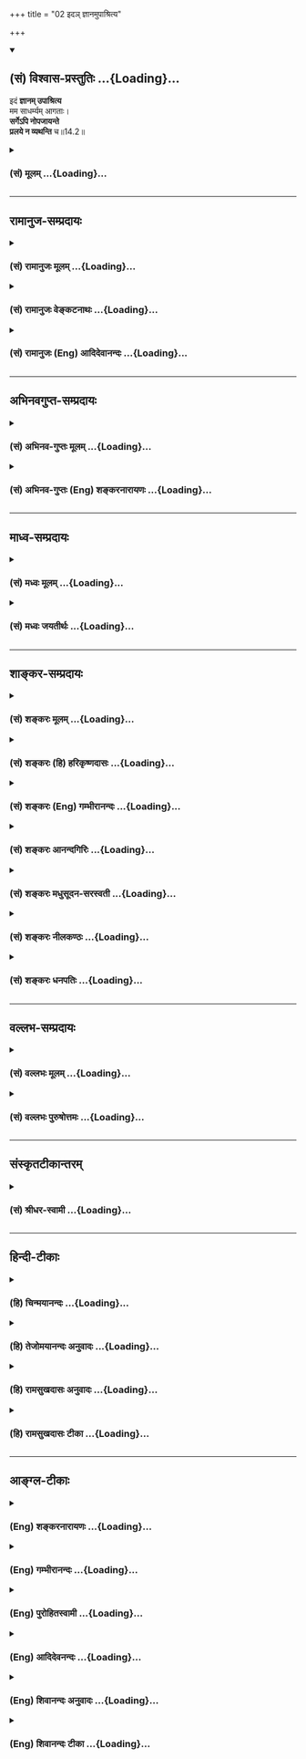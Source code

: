 +++
title = "02 इदञ् ज्ञानमुपाश्रित्य"

+++
<div class="js_include" newlevelforh1="2" title="(सं) विश्वास-प्रस्तुतिः" unfilled url="/purANam_vaiShNavam/mahAbhAratam/06-bhIShma-parva/03-bhagavad-gItA-parva/saMskRtam/vishvAsa-prastutiH/14_guNa-traya-vibhAga-y/02_ida~n_jnAnamupAsh.md">
<details open><summary><h2>(सं) विश्वास-प्रस्तुतिः ...{Loading}...</h2></summary>

इदं **ज्ञानम् उपाश्रित्य**  
मम साधर्म्यम् आगताः।  
**सर्गेऽपि नोपजायन्ते**  
**प्रलये न व्यथन्ति** च॥14.2॥
</details>
</div>
<div class="js_include collapsed" newlevelforh1="3" title="(सं) मूलम्" unfilled url="/purANam_vaiShNavam/mahAbhAratam/06-bhIShma-parva/03-bhagavad-gItA-parva/saMskRtam/mUlam/14_guNa-traya-vibhAga-y/02_ida~n_jnAnamupAsh.md">
<details><summary><h3>(सं) मूलम् ...{Loading}...</h3></summary>

इदं ज्ञानमुपाश्रित्य मम साधर्म्यमागताः।  
सर्गेऽपि नोपजायन्ते प्रलये न व्यथन्ति च।।14.2।।
</details>
</div>


_________________
## रामानुज-सम्प्रदायः
<div class="js_include collapsed" newlevelforh1="3" title="(सं) रामानुजः मूलम्" unfilled url="/purANam_vaiShNavam/mahAbhAratam/06-bhIShma-parva/03-bhagavad-gItA-parva/saMskRtam/rAmAnujaH/mUlam/14_guNa-traya-vibhAga-y/02_ida~n_jnAnamupAsh.md">
<details><summary><h3>(सं) रामानुजः मूलम् ...{Loading}...</h3></summary>

।।14.2।।**इदं** वक्ष्यमाणं **ज्ञानम् उपाश्रित्य मम साधर्म्यम् आगताः**
मत्साम्यं प्राप्ताः; **सर्गे अपि न उपजायन्ते न** सृजिकर्मतां भजन्ते;
**प्रलये न व्यथन्ति च;** न च संहृतिकर्मतां भजन्ते।  
  
अथ प्राकृतानां गुणानां बन्धहेतुताप्रकारं वक्तुं सर्वस्य भूतजातस्य
प्रकृतिपुरुषसंसर्गजत्वम्यावत्सञ्जायते किञ्चित् (गीता 13।26) इत्यनेन
उक्तं भगवता स्वेन एव कृतम् इत्याह --

</details>
</div>
<div class="js_include collapsed" newlevelforh1="3" title="(सं) रामानुजः वेङ्कटनाथः" unfilled url="/purANam_vaiShNavam/mahAbhAratam/06-bhIShma-parva/03-bhagavad-gItA-parva/saMskRtam/rAmAnujaH/venkaTanAthaH/14_guNa-traya-vibhAga-y/02_ida~n_jnAnamupAsh.md">
<details><summary><h3>(सं) रामानुजः वेङ्कटनाथः ...{Loading}...</h3></summary>

  
  
।।14.2।। अपौनरुक्त्यं सूचयन् उत्तरश्लोकमवतारयति -- पुनरपि तज्ज्ञानमिति।
इष्टप्राप्तिः पूर्वत्रोक्ता; अनिष्टनिवृत्तिरत्रोच्यत इति न
पौनरुक्त्यमिति भावः। इदंशब्दस्योक्तपरत्वे प्रकृतासङ्गत्या अन्यथा
व्याचष्टेवक्ष्यमाणमिति। आगताः इत्यस्यागमनकर्तृपरत्वे प्रकृतानन्वयात्
प्राप्त्यर्थत्वमाहप्राप्ता इति। व्यथन्ति इत्यस्य दुःखार्थकत्वेऽपि
जनिसमभिव्याहारात् संहारलक्षकत्वमुचितमित्यभिप्रायेणाह -- न च
संहृतिकर्मतां भजन्त इति।  
  

</details>
</div>
<div class="js_include collapsed" newlevelforh1="3" title="(सं) रामानुजः (Eng) आदिदेवानन्दः" unfilled url="/purANam_vaiShNavam/mahAbhAratam/06-bhIShma-parva/03-bhagavad-gItA-parva/saMskRtam/rAmAnujaH/english/AdidevAnandaH/14_guNa-traya-vibhAga-y/02_ida~n_jnAnamupAsh.md">
<details><summary><h3>(सं) रामानुजः (Eng) आदिदेवानन्दः ...{Loading}...</h3></summary>

14.2 They, 'resorting to this knowledge' which will be expounded later,
come to partake of My nature, and they attain My status. 'They are not
born at the time of creation,' they are not subjected to the process of
creation, and they 'suffer not at the time of dissolution,' i.e. they
are not subjected to the distress involved in dissolution of the
universe. In order to show how the Gunas of Prakrti constitute the cause
of bondage, Sri Krsna now declares that, the aggregation of beings, born
from the conjunction of Purusa and Prakrti as stated already in the
passages, 'Whatever being is born' (13.26), is brought about by the Lord
Himself:

</details>
</div>


_________________
## अभिनवगुप्त-सम्प्रदायः
<div class="js_include collapsed" newlevelforh1="3" title="(सं) अभिनव-गुप्तः मूलम्" unfilled url="/purANam_vaiShNavam/mahAbhAratam/06-bhIShma-parva/03-bhagavad-gItA-parva/saMskRtam/abhinava-guptaH/mUlam/14_guNa-traya-vibhAga-y/02_ida~n_jnAnamupAsh.md">
<details><summary><h3>(सं) अभिनव-गुप्तः मूलम् ...{Loading}...</h3></summary>

।।14.2।। इदमिति। व्ययन्ति इति छान्दसत्वात् तिङ्प्रत्ययः। एवमन्यत्रापि
सुप्तिङ्प्रत्यये वाच्यम्।

</details>
</div>
<div class="js_include collapsed" newlevelforh1="3" title="(सं) अभिनव-गुप्तः (Eng) शङ्करनारायणः" unfilled url="/purANam_vaiShNavam/mahAbhAratam/06-bhIShma-parva/03-bhagavad-gItA-parva/saMskRtam/abhinava-guptaH/english/shankaranArAyaNaH/14_guNa-traya-vibhAga-y/02_ida~n_jnAnamupAsh.md">
<details><summary><h3>(सं) अभिनव-गुप्तः (Eng) शङ्करनारायणः ...{Loading}...</h3></summary>

14.2 Idam etc. Vyathanti : The suffix tip (Personal Termination, Third
person, Singular) is due to Vedism. The same may be stated in other
\[similar\] instances of the suffixes of Case Terminations and Personal
Terminations. Now to begin with, \[the Bhagavat\] speaks of the seence
in the cycle of birth and death. For, if what is to be abandoned is
understood along with its cause then it is easy to abandon that -

</details>
</div>


_________________
## माध्व-सम्प्रदायः
<div class="js_include collapsed" newlevelforh1="3" title="(सं) मध्वः मूलम्" unfilled url="/purANam_vaiShNavam/mahAbhAratam/06-bhIShma-parva/03-bhagavad-gItA-parva/saMskRtam/madhvaH/mUlam/14_guNa-traya-vibhAga-y/02_ida~n_jnAnamupAsh.md">
<details><summary><h3>(सं) मध्वः मूलम् ...{Loading}...</h3></summary>

।।14.2।। Sri Madhvacharya did not comment on this sloka.

</details>
</div>
<div class="js_include collapsed" newlevelforh1="3" title="(सं) मध्वः जयतीर्थः" unfilled url="/purANam_vaiShNavam/mahAbhAratam/06-bhIShma-parva/03-bhagavad-gItA-parva/saMskRtam/madhvaH/jayatIrthaH/14_guNa-traya-vibhAga-y/02_ida~n_jnAnamupAsh.md">
<details><summary><h3>(सं) मध्वः जयतीर्थः ...{Loading}...</h3></summary>

।।14.2।। Sri Jayatirtha did not comment on this sloka.

</details>
</div>


_________________
## शाङ्कर-सम्प्रदायः
<div class="js_include collapsed" newlevelforh1="3" title="(सं) शङ्करः मूलम्" unfilled url="/purANam_vaiShNavam/mahAbhAratam/06-bhIShma-parva/03-bhagavad-gItA-parva/saMskRtam/shankaraH/mUlam/14_guNa-traya-vibhAga-y/02_ida~n_jnAnamupAsh.md">
<details><summary><h3>(सं) शङ्करः मूलम् ...{Loading}...</h3></summary>

।।14.2।। --,**इदं ज्ञानं** यथोक्तमु**पाश्रित्य;** ज्ञानसाधनम् अनुष्ठाय
इत्येतत्; **मम** परमेश्वरस्य **साधर्म्यं** मत्स्वरूपताम् **आगताः**
प्राप्ताः इत्यर्थः। न तु समानधर्मता साधर्म्यम्; क्षेत्रज्ञेश्वरयोः
भेदानभ्युपगमात् गीताशास्त्रे। फलवादश्च अयं स्तुत्यर्थम् उच्यते।
**सर्गेऽपि** सृष्टिकालेऽपि न **उपजायन्ते।** न उत्पद्यन्ते। **प्रलये**
ब्रह्मणोऽपि विनाशकाले न **व्यथन्ति च** व्यथां न आपद्यन्ते; न च्यवन्ति
इत्यर्थः।। क्षेत्रक्षेत्रज्ञसंयोगः ईदृशः भूतकारणम् इत्याह --,

</details>
</div>
<div class="js_include collapsed" newlevelforh1="3" title="(सं) शङ्करः (हि) हरिकृष्णदासः" unfilled url="/purANam_vaiShNavam/mahAbhAratam/06-bhIShma-parva/03-bhagavad-gItA-parva/saMskRtam/shankaraH/hindI/harikRShNadAsaH/14_guNa-traya-vibhAga-y/02_ida~n_jnAnamupAsh.md">
<details><summary><h3>(सं) शङ्करः (हि) हरिकृष्णदासः ...{Loading}...</h3></summary>

।।14.2।। इस ( ज्ञानद्वारा प्राप्त हुई ) सिद्धिकी अव्यभिचारिता -- नित्यता
दिखलाते हैं --, इस उपर्युक्त ज्ञानका भलीभाँति आश्रय लेकर; अर्थात्
ज्ञानके साधनोंका अनुष्ठान करके; मुझ परमेश्वरकी समानताको -- मेरे साथ
एकरूपताको प्राप्त हुए पुरुष सृष्टिके उत्पत्तिकालमें भी; फिर उत्पन्न नहीं
होते और प्रलयकालमें -- ब्रह्माके विनाशकालमें भी व्यथाको प्राप्त नहीं
होते; अर्थात् गिरते नहीं। यह फलका वर्णन ज्ञानकी स्तुतिके लिये किया गया
है। यहाँ साधर्म्य का अर्थ समानधर्मता नहीं है क्योंकि गीताशास्त्रमें
क्षेत्रज्ञ और ईश्वरका भेद स्वीकार नहीं किया गया।

</details>
</div>
<div class="js_include collapsed" newlevelforh1="3" title="(सं) शङ्करः (Eng) गम्भीरानन्दः" unfilled url="/purANam_vaiShNavam/mahAbhAratam/06-bhIShma-parva/03-bhagavad-gItA-parva/saMskRtam/shankaraH/english/gambhIrAnandaH/14_guNa-traya-vibhAga-y/02_ida~n_jnAnamupAsh.md">
<details><summary><h3>(सं) शङ्करः (Eng) गम्भीरानन्दः ...{Loading}...</h3></summary>

14.2 Agatah, those who attain; mama sadharmyam, identity with Me the
supreme God, unity with My real nature-sadharmyam, however, does not
mean similarity of attributes, for, in the scripture Gita, distinction
between the Knower of the field and God is not admitted; and this
statement of the result is by way of eulogy-; upasritya, by resorting to
i.e. by following; idam, this; jnanam, Knowledge as described, i.e., by
following the means to Knowledge; na, are not; upajayante, born,
produced; api, even; sarge, during creation; nor do they vyathanti,
suffer pain, i.e. they do not perish; pralaye, during dissolution, when
even Brahma perishes. The Lord says that association of this kind
between the field and the Knower of the field is the origin of all
beings:

</details>
</div>
<div class="js_include collapsed" newlevelforh1="3" title="(सं) शङ्करः आनन्दगिरिः" unfilled url="/purANam_vaiShNavam/mahAbhAratam/06-bhIShma-parva/03-bhagavad-gItA-parva/saMskRtam/shankaraH/AnandagiriH/14_guNa-traya-vibhAga-y/02_ida~n_jnAnamupAsh.md">
<details><summary><h3>(सं) शङ्करः आनन्दगिरिः ...{Loading}...</h3></summary>

।।14.2।। ज्ञानफलस्य कर्मफलवैलक्षण्यमाह -- **अस्याश्चेति।** कथं
ज्ञानाश्रयणं तद्धेतुश्रवणादिसामग्रीसंपत्तिद्वारेत्याह -- **ज्ञानेति।**
साधर्म्ये गोगवययोरिव विद्वदीश्वरयोरपि भेदः स्यादित्याशङ्क्याह --
**मत्स्वरूपतामिति।** साधर्म्यस्य मुख्यत्वे
भेदध्रौव्याद्गीताशास्त्रविरोधः स्यादित्याह -- **नत्विति।** ज्ञानस्तुतये
तत्फलस्य विवक्षितत्वाच्च नात्र सारूप्यमिष्टमित्याह -- **फलेति।**
सारूप्ये धीफलं हित्वा ध्यानफलमप्रस्तुतं प्रसज्येतेत्यर्थः। ईश्वरात्मतां
गतानामेवावान्तरसर्गादौ जन्माद्यभावेऽपि महासर्गादौ
तद्भविष्यतीत्याशङ्क्याह -- **सर्गेऽपीति।**

</details>
</div>
<div class="js_include collapsed" newlevelforh1="3" title="(सं) शङ्करः मधुसूदन-सरस्वती" unfilled url="/purANam_vaiShNavam/mahAbhAratam/06-bhIShma-parva/03-bhagavad-gItA-parva/saMskRtam/shankaraH/madhusUdana-sarasvatI/14_guNa-traya-vibhAga-y/02_ida~n_jnAnamupAsh.md">
<details><summary><h3>(सं) शङ्करः मधुसूदन-सरस्वती ...{Loading}...</h3></summary>

।।14.2।। तस्याः सिद्धेरैकान्तिकत्वं दर्शयति -- इदं यथोक्तं ज्ञानं
ज्ञानसाधनमुपाश्रित्यानुष्ठाय मम परमेश्वरस्य साधर्म्यं
मद्रूपतामत्यन्ताभेदेनागताः प्राप्ताः सन्तः सर्गेऽपि
हिरण्यगर्भादिषूत्पद्यमानेष्वपि नोपजायन्ते। प्रलये ब्रह्मणोऽपि विनाशकाले
न व्यथन्ति च न व्यथन्ते। नच लीयन्त इत्यर्थः।

</details>
</div>
<div class="js_include collapsed" newlevelforh1="3" title="(सं) शङ्करः नीलकण्ठः" unfilled url="/purANam_vaiShNavam/mahAbhAratam/06-bhIShma-parva/03-bhagavad-gItA-parva/saMskRtam/shankaraH/nIlakaNThaH/14_guNa-traya-vibhAga-y/02_ida~n_jnAnamupAsh.md">
<details><summary><h3>(सं) शङ्करः नीलकण्ठः ...{Loading}...</h3></summary>

।।14.2।। इदं ज्ञानं विषयविषयिरूपविकल्पविनिर्मुक्तं उपाश्रित्य मम ईश्वरस्य
साधर्म्यं सर्वात्मत्वं सर्वनियन्तृत्वं
सर्वभावाधिष्ठातृत्वमित्यादिधर्मसाम्यं साधर्म्यमागताः। तथा च श्रुतयःय एवं
वेदाहं ब्रह्मास्मीति स इदं सर्वं भवति। सर्वस्य वशी सर्वस्येशानः
सर्वस्याधिपतिःस न साधुना कर्मणा भूयान्नो एवासाधुना कनीयान् इति ज्ञानफलं
ईश्वरसाधर्म्यप्राप्तिमाहुः। किंच भुशुण्डीप्रभृतयो ज्ञानबलादेव सर्गेऽपि न
जायन्ते; प्रलयकाले च तत्तद्भूतभावं गच्छन्तो न प्रलयाग्न्यादिभिर्व्यथन्ते
व्यथां प्राप्नुवन्ति। इदं श्लोकद्वयं भाष्ये
वक्ष्यमाणज्ञानस्तुत्यर्थत्वेनैव व्याख्यातम्। तज्ज्ञानमुपाश्रित्य
ज्ञानसाधनमनुष्ठायेति पदार्थः। शेषं स्पष्टम्।

</details>
</div>
<div class="js_include collapsed" newlevelforh1="3" title="(सं) शङ्करः धनपतिः" unfilled url="/purANam_vaiShNavam/mahAbhAratam/06-bhIShma-parva/03-bhagavad-gItA-parva/saMskRtam/shankaraH/dhanapatiH/14_guNa-traya-vibhAga-y/02_ida~n_jnAnamupAsh.md">
<details><summary><h3>(सं) शङ्करः धनपतिः ...{Loading}...</h3></summary>

।।14.2।। मोक्षाख्यसिद्धेः कर्मफलापेक्षया परमत्वे तत्साधनस्य ज्ञानस्य
चोत्तमत्वे हेत्वाकाङ्क्षायां सिद्धेरैकान्तिकत्वं दर्शयति -- इदमिति। इदं
यथोक्तं वक्ष्यमाणं च ज्ञानामुपाश्रित्य श्रवणादिज्ञानसाधनमुष्ठाय मम
परमात्मनः साधर्म्यं स्वरुपतामागताः प्राप्ता इत्यर्थः। ब्रह्म वेद
ब्रह्मैव भवति इति श्रुतेः नतु समानधर्मता साधर्म्यमिति भ्रमितव्यम्।
गीताशास्त्रे क्षेत्रक्ज्ञेश्वरयोर्भेदानभ्युपगमात्; प्रस्तुतं ज्ञानफलं
विहाय अप्रस्ततध्यानफलस्वीकारप्रसङ्गाच्च। सर्गेऽपि
ब्रह्माद्युत्पत्तिकालेऽपि नोपजायन्ते; प्रलये ब्रह्मणोऽपि विनाशकाले न
व्यथन्ति व्यथां नापद्यन्ते न चलन्तीत्यर्थः। अवान्तरसर्गादौ जन्मादिकं न
प्राप्तनुवन्तीति किमु वक्तव्यमित्यपिशब्दार्थः। परं सर्वोत्कृष्टं ब्रह्म
तत्स्वरुपमाह। ज्ञानानाममानित्वादीनां यज्ञादीनां ज्ञानसाधनानां मध्ये
यदुत्तमं ज्ञानं मोक्षफलत्वादन्तरङ्गम्। अहं घटं जानामीत्यत्राहमर्थस्य
घटाकारवृत्तेर्घटस्य च ज्ञानमस्तीति विषयभेदाज्ज्ञाननत्रयमस्ति
तत्राद्यद्वयं नान्तरीयकम्। यच्चोत्तमं चरमं घटप्रकाशकफलरुपं ज्ञानं तदेव
परं ब्रह्मेत्यर्थः। यथोक्तं वार्तिककारैःपरागर्थप्रमेयेषु या फलत्वेन
संगता। संविभेत्सैवेह ज्ञेयोऽर्थो वेदान्तोक्तिप्रमाणतः इति। यज्ज्ञानं
ज्ञात्वा वेदान्तवाक्यजन्यया धीवृत्त्या अपरोक्षीकृत्य इदं ज्ञानं
विषयविषयीरुपविकल्पविनिर्मुक्तमुपाश्रित्येत्यन्ये। अस्मिन्व्याख्याने
ज्ञानानामिति निर्धारणष्ष्ठ्याः सामञ्जस्यं चिनत्यम्। साधनापेक्षया
साधनोत्तमतायाः प्रतिपादनस्यैव सम्यक्त्वात्। किंच तत्स्वरुपमाह। ज्ञानं
मोक्षफलत्वादन्तरङ्गं अहं घटं जानामीत्यादिपरस्परमसंगतमिति दिक्।

</details>
</div>


_________________
## वल्लभ-सम्प्रदायः
<div class="js_include collapsed" newlevelforh1="3" title="(सं) वल्लभः मूलम्" unfilled url="/purANam_vaiShNavam/mahAbhAratam/06-bhIShma-parva/03-bhagavad-gItA-parva/saMskRtam/vallabhaH/mUlam/14_guNa-traya-vibhAga-y/02_ida~n_jnAnamupAsh.md">
<details><summary><h3>(सं) वल्लभः मूलम् ...{Loading}...</h3></summary>

।।14.2।। इदं वक्ष्यमाणं मम साधर्म्यं षड्गुणवत्तया साम्यं प्राप्ता एके ते
सर्गेऽपि नोपजायन्ते; प्रलये च न व्यथन्ति किन्तु नित्यं समीपे
तिष्ठन्तीत्यर्थः। अनेन मुक्तानां तत्र बाहुल्यं सूचितंअनुव्रता यत्र हरेः
इत्यादिवाक्यात्।

</details>
</div>
<div class="js_include collapsed" newlevelforh1="3" title="(सं) वल्लभः पुरुषोत्तमः" unfilled url="/purANam_vaiShNavam/mahAbhAratam/06-bhIShma-parva/03-bhagavad-gItA-parva/saMskRtam/vallabhaH/puruShottamaH/14_guNa-traya-vibhAga-y/02_ida~n_jnAnamupAsh.md">
<details><summary><h3>(सं) वल्लभः पुरुषोत्तमः ...{Loading}...</h3></summary>

  
  
।।14.2।। ज्ञानेन कथं सिद्धिं प्राप्ताः इत्यत आह -- इदमिति। इदं वक्ष्यमाणं
ज्ञानमुपाश्रित्य साधनानुष्ठानं कृत्वा मम साधर्म्यं समानधर्मत्वं
लीलायोग्यत्वमागताः सन्तः सर्गेऽपि आदिसर्गे ब्रह्मादिसृष्टावपि
नोपजायन्ते। च पुनः प्रलये सृष्टिसंहारे न व्यथन्ति; न पुनरावर्तन्त
इत्यर्थः।  
  

</details>
</div>


_________________
## संस्कृतटीकान्तरम्
<div class="js_include collapsed" newlevelforh1="3" title="(सं) श्रीधर-स्वामी" unfilled url="/purANam_vaiShNavam/mahAbhAratam/06-bhIShma-parva/03-bhagavad-gItA-parva/saMskRtam/shrIdhara-svAmI/14_guNa-traya-vibhAga-y/02_ida~n_jnAnamupAsh.md">
<details><summary><h3>(सं) श्रीधर-स्वामी ...{Loading}...</h3></summary>

।।14.2।। किंच **-- इदमिति**। इदं वक्ष्यमाणं ज्ञानमुपाश्रित्य इदं
ज्ञानसाधनमनुष्ठाय मम साधर्म्यं मद्रूपत्वं प्राप्ताः सन्तः सर्गेऽपि
ब्रह्मादिषूत्पद्यमानेष्वपि नोत्पद्यन्ते तथा प्रलयेऽपि न व्यथन्ति प्रलये
दुःखानि नानुभवन्ति। पुनर्नावर्तन्त इत्यर्थः।

</details>
</div>


_________________
## हिन्दी-टीकाः
<div class="js_include collapsed" newlevelforh1="3" title="(हि) चिन्मयानन्दः" unfilled url="/purANam_vaiShNavam/mahAbhAratam/06-bhIShma-parva/03-bhagavad-gItA-parva/hindI/chinmayAnandaH/14_guNa-traya-vibhAga-y/02_ida~n_jnAnamupAsh.md">
<details><summary><h3>(हि) चिन्मयानन्दः ...{Loading}...</h3></summary>

।।14.2।। इस अध्याय में उपदिष्ट ज्ञान की महत्ता सैद्धान्तिक दृष्टि से
उतनी अधिक नहीं है; जितनी कि साधना में उसके द्वारा होने वाले लाभ से है।
इस अध्याय के गम्भीर अभिप्रायों को सम्यक् रूप से जानने वाला साधक पूर्णत्व
की स्थिति को प्राप्त होता है। भगवान् कहते हैं; वे मेरे स्वरूप को प्राप्त
होते हैं। गीता में; भगवान् श्रीकृष्ण मैं शब्द का प्रयोग आध्यात्मिक
पूर्णत्व की दृष्टि से ही करते हैं। इस अध्याय का विषय उन गुणों की क्रीड़ा
का अध्ययन करना है; जो हमें उपाधियों ओर अहंभाव के साथ बांध देते हैं। यदि
एक बार हम उनसे मुक्त होकर अपने मन पर होने वाले उनके प्रभाव को समाप्त कर
दें; तो तत्क्षण ही जीव भाव से मुक्त होकर हम अपने पारमार्थिक स्वरूप का
अनुभव कर सकते हैं। स्वप्नद्रष्टा को स्वप्नावस्था में सत्य प्रतीत होने
वाले दुख जाग्रत् अवस्था में असत् हो जाते हैं। नियम यह है कि एक अवस्था के
सुखदुखादि अनुभव अन्य अवस्था में प्रभावशील नहीं होते हैं। अत; आत्म अज्ञान
की अवस्था का उपाधि तादात्म्य तथा तज्जनित संसार का बन्धन जीव को ही सत्य
प्रतीत होता है आत्मज्ञानी पुरुष को नहीं। ज्ञानी पुरुष अपने उस सर्वत्र
व्याप्त सत्यस्वरूप को पहचानता है; जिसकी न उत्पत्ति है और न प्रलय। इसे
यहाँ एक वाक्य से इंगित किया गया है; वे सृष्टि के आदि में जन्म नहीं लेते
हैं सृष्टि मन का एक खेल है। जब हम मन से तादात्म्य नहीं करेंगे; तब हम
उससे अविच्छिन्न भी नहीं होंगे; और इस प्रकार हमें सृष्टि का कोई अनुभव भी
नहीं होगा। उदाहरणार्थ; जब कोई व्यक्ति क्रोधावेश में आ जाता है; तब वह एक
क्रोधी व्यक्ति के रूप में व्यवहार करता है परन्तु क्रोध से निवृत्त होने
और मन के शान्त हो जाने पर वह वैसा व्यवहार नहीं कर सकता। मन की युक्ति यह
है कि वह विचारों के द्वारा एक सृष्टि की कल्पना करता है; और फिर उसी के
साथ तादात्म्य कर स्वयं को इस प्रकार बन्धन में अनुभव करता है मानो उससे
मुक्ति पाना कदापि संभव ही न हो। जब तक हम मन में ही डूबे रहेंगे तब तक
उसके क्षोभ से उद्वेलित भी होते रहेंगे। मन से अतीत अर्थात् मुक्त होने पर
शुद्ध आत्मा में कोई सृष्टि नहीं है; तब हमें जन्म का अनुभव कैसे हो सकता
है और उस स्थिति में प्रलय से भय कैसा वह पूर्ण मुक्ति की स्थिति है। परन्तु
अपने मन पर विजय पाने के लिये; साधक को मन की उन युक्तियों (योजनाओं) का
पूर्ण ज्ञान होना आवश्यक है; जिनके द्वारा यह प्राय उसे छलता रहता है।
शत्रु पर आक्रमण करने के पूर्व उसकी रणनीति का ज्ञान प्राप्त करना
अपरिहार्य होता है। इस दृष्टि से; भगवान् का यह कथन भी समीचीन है कि इन तीन
गुणों का सम्पूर्ण ज्ञान साधक को अपने मन पर विजय प्राप्त कराने में सहायक
होगा और इस प्रकार वह अपनी समस्त प्रकार की अपूर्णताओं से मुक्ति प्राप्त
कर सकेगा। अब; भगवान् कहते हैं कि किस प्रकार जड़ और चेतन के सम्बन्ध में इस
दुखपूर्ण संसार की उत्पत्ति होती है

</details>
</div>
<div class="js_include collapsed" newlevelforh1="3" title="(हि) तेजोमयानन्दः अनुवादः" unfilled url="/purANam_vaiShNavam/mahAbhAratam/06-bhIShma-parva/03-bhagavad-gItA-parva/hindI/tejomayAnandaH/anuvAdaH/14_guNa-traya-vibhAga-y/02_ida~n_jnAnamupAsh.md">
<details><summary><h3>(हि) तेजोमयानन्दः अनुवादः ...{Loading}...</h3></summary>

।।14.2।। इस ज्ञान का आश्रय लेकर मेरे स्वरूप (सार्धम्यम्) को प्राप्त
पुरुष सृष्टि के आदि में जन्म नहीं लेते और प्रलयकाल में व्याकुल भी नहीं
होते हैं।।  
  

</details>
</div>
<div class="js_include collapsed" newlevelforh1="3" title="(हि) रामसुखदासः अनुवादः" unfilled url="/purANam_vaiShNavam/mahAbhAratam/06-bhIShma-parva/03-bhagavad-gItA-parva/hindI/rAmasukhadAsaH/anuvAdaH/14_guNa-traya-vibhAga-y/02_ida~n_jnAnamupAsh.md">
<details><summary><h3>(हि) रामसुखदासः अनुवादः ...{Loading}...</h3></summary>

।।14.2।। इस ज्ञानका आश्रय लेकर जो मनुष्य मेरी सधर्मताको प्राप्त हो गये
हैं, वे महासर्गमें भी पैदा नहीं होते और महाप्रलयमें भी व्यथित नहीं होते।

</details>
</div>
<div class="js_include collapsed" newlevelforh1="3" title="(हि) रामसुखदासः टीका" unfilled url="/purANam_vaiShNavam/mahAbhAratam/06-bhIShma-parva/03-bhagavad-gItA-parva/hindI/rAmasukhadAsaH/TIkA/14_guNa-traya-vibhAga-y/02_ida~n_jnAnamupAsh.md">
<details><summary><h3>(हि) रामसुखदासः टीका ...{Loading}...</h3></summary>

।।14.2।।***व्याख्या --***  इदं ज्ञानमुपाश्रित्य -- **पूर्वश्लोकमें
भगवान्ने उत्तम और पर** -- इन दो विशेषणोंसे जिस ज्ञानकी महिमा कही थी; उस
ज्ञानका अनुभव करना ही उसका आश्रय लेना है। उस ज्ञानका अनुभव होनेसे
मनुष्यके सम्पूर्ण संशय मिट जाते हैं और वह ज्ञानस्वरूप हो जाता है।**मम
साधर्म्यमागताः --** उस ज्ञानका आश्रय लेकर मनुष्य मेरी सधर्मताको प्राप्त
हो जाते हैं अर्थात् जैसे मेरेमें कर्तृत्वभोक्तृत्व नहीं है; ऐसे ही उनमें
भी कर्तृत्वभोक्तृत्व नहीं रहता। जैसे मैं सदा ही निर्लिप्तनिर्विकार रहता
हूँ; ऐसे ही उनको भी अपनी निर्लिप्ततानिर्विकारताका अनुभव हो जाता
है। ज्ञानी महापुरुष भगवान्के समान निर्लिप्तनिर्विकार तो हो जाते हैं; पर
वे भगवान्के समान संसारकी उत्पत्ति; पालन और संहारका कार्य नहीं कर सकते।
हाँ; योगाभ्यासके बलसे किसी योगीमें कुछ सामर्थ्य आ जाती है; पर वह
सामर्थ्य भी भगवान्की सामर्थ्यके समान नहीं होती। कारण कि वह युञ्जान योगी
है अर्थात् उसने अभ्यास करके कुछ सामर्थ्य प्राप्त की है। परन्तु भगवान्
युक्त योगी हैं अर्थात् भगवान्में सामर्थ्य सदासे स्वतःसिद्ध है। भगवान् सब
कुछ करनेमें समर्थ हैं -- **कर्तुमकर्तुमन्यथा कर्तुं समर्थः।** योगीकी
सामर्थ्य तो,सीमित होती है; पर भगवान्की सामर्थ्य असीम होती है।**सर्गेऽपि
नोपजायन्ते --** यहाँ **अपि**पदसे यह मालूम होता है कि वे ज्ञानी महापुरुष
महासर्गके आरम्भमें भी उत्पन्न नहीं होते। महासर्गके आदिमें चौदह लोकोंकी
तथा उन लोकोंके अधिकारियोंकी उत्पत्ति होती है; पर वे महापुरुष उत्पन्न
नहीं होते अर्थात् उनको फिर कर्मपरवश होकर शरीर धारण नहीं करना
पड़ता।**प्रलये न व्यथन्ति च --** महाप्रलयमें संवर्तक अग्निसे चरअचर सभी
प्राणी भस्म हो जाते हैं। समुद्रके बढ़ जानेसे पृथ्वी डूब जाती है। चौदह
लोकोंमें हलचल; हाहाकार मच जाता है। सभी प्राणी दुःखी होते हैं; नष्ट होते
हैं। परन्तु महाप्रलयमें उन ज्ञानी महापुरुषोंको कोई दुःख नहीं होता; उनमें
कोई हलचल नहीं होती; विकार नहीं होता। वे महापुरुष जिस तत्त्वको प्राप्त हो
गये हैं; उस तत्त्वमें हलचल; विकार है ही नहीं; तो फिर वे महापुरुष व्यथित
कैसे हो सकते हैं नहीं हो सकते। महासर्गमें भी उत्पन्न न होने और
महाप्रलयमें भी व्यथित न होनेका तात्पर्य यह है कि ज्ञानी महापुरुषका
प्रकृति और प्रकृतिजन्य गुणोंसे सर्वथा सम्बन्धविच्छेद हो जाता है। इसलिये
प्रकृतिका सम्बन्ध रहनेसे जो जन्ममरण होता है; दुःख होता है; हलचल होती है;
प्रकृतिके सम्बन्धसे रहित महापुरुषमें वह जन्ममरण; दुःख आदि नहीं
होते।***सम्बन्ध --***  जो भगवान्की सधर्मताको प्राप्त हो जाते हैं; वे
तो महासर्गमें भी पैदा नहीं होते परन्तु जो प्राणी महासर्गमें पैदा होते
हैं; उनके उत्पन्न होनेकी क्या प्रक्रिया है -- इसको आगेके श्लोकमें बताते
हैं।

</details>
</div>


_________________
## आङ्ग्ल-टीकाः
<div class="js_include collapsed" newlevelforh1="3" title="(Eng) शङ्करनारायणः" unfilled url="/purANam_vaiShNavam/mahAbhAratam/06-bhIShma-parva/03-bhagavad-gItA-parva/english/shankaranArAyaNaH/14_guNa-traya-vibhAga-y/02_ida~n_jnAnamupAsh.md">
<details><summary><h3>(Eng) शङ्करनारायणः ...{Loading}...</h3></summary>

14.2. Holding on to this knowledge, they have attained the state of
having attributes common with Me; \[and\] they are neither born even at
the time of creation \[of the world\], nor do they come to grief at the
time of dissolution \[of it\].

</details>
</div>
<div class="js_include collapsed" newlevelforh1="3" title="(Eng) गम्भीरानन्दः" unfilled url="/purANam_vaiShNavam/mahAbhAratam/06-bhIShma-parva/03-bhagavad-gItA-parva/english/gambhIrAnandaH/14_guNa-traya-vibhAga-y/02_ida~n_jnAnamupAsh.md">
<details><summary><h3>(Eng) गम्भीरानन्दः ...{Loading}...</h3></summary>

14.2 Those who attain identity with Me by resorting of this Knowledge
are not born even during creation, nor do they suffer pain during
dissolution.

</details>
</div>
<div class="js_include collapsed" newlevelforh1="3" title="(Eng) पुरोहितस्वामी" unfilled url="/purANam_vaiShNavam/mahAbhAratam/06-bhIShma-parva/03-bhagavad-gItA-parva/english/purohitasvAmI/14_guNa-traya-vibhAga-y/02_ida~n_jnAnamupAsh.md">
<details><summary><h3>(Eng) पुरोहितस्वामी ...{Loading}...</h3></summary>

14.2 Dwelling in Wisdom and realising My Divinity, they are not born
again when the universe is re-created at the beginning of every cycle,
nor are they affected when it is dissolved.

</details>
</div>
<div class="js_include collapsed" newlevelforh1="3" title="(Eng) आदिदेवनन्दः" unfilled url="/purANam_vaiShNavam/mahAbhAratam/06-bhIShma-parva/03-bhagavad-gItA-parva/english/AdidevanandaH/14_guNa-traya-vibhAga-y/02_ida~n_jnAnamupAsh.md">
<details><summary><h3>(Eng) आदिदेवनन्दः ...{Loading}...</h3></summary>

14.2 Resorting to this knowledge, partaking of My Nature, they are not
born at the time of creation, nor do they suffer at the time of
dissolution.

</details>
</div>
<div class="js_include collapsed" newlevelforh1="3" title="(Eng) शिवानन्दः अनुवादः" unfilled url="/purANam_vaiShNavam/mahAbhAratam/06-bhIShma-parva/03-bhagavad-gItA-parva/english/shivAnandaH/anuvAdaH/14_guNa-traya-vibhAga-y/02_ida~n_jnAnamupAsh.md">
<details><summary><h3>(Eng) शिवानन्दः अनुवादः ...{Loading}...</h3></summary>

14.2 They who, having taken refuge in this knowledge, have attained to
unity with Me, are neither born at the time of creation nor are they
disturbed at the time of dissolution.

</details>
</div>
<div class="js_include collapsed" newlevelforh1="3" title="(Eng) शिवानन्दः टीका" unfilled url="/purANam_vaiShNavam/mahAbhAratam/06-bhIShma-parva/03-bhagavad-gItA-parva/english/shivAnandaH/TIkA/14_guNa-traya-vibhAga-y/02_ida~n_jnAnamupAsh.md">
<details><summary><h3>(Eng) शिवानन्दः टीका ...{Loading}...</h3></summary>

14.2 इदम् this; ज्ञानम् knowledge; उपाश्रित्य having taken refuge in; मम
My; साधर्म्यम् unity; आगताः have attained to; सर्गे at the time of
creation; अपि also; न not; उपजायन्ते are born; प्रलये at the time of
dissolution; न not; व्यथन्ति are (they) disturbed; च and.Commentary
Having resorted to this knowledge they (the sages) are assimilated into
My own nature. They have attained to My Being. They have become
identical with Me. They live in Me with no thought of thou or I. They go
beyond birth and death. There is no birth for them when creation begins
and there is no death for them at the time of dissolution. Having
reached Me they attain eternity; immortality and perfection. Having
become identical with Me through the attainment of the knowledge of the
Self by practising the necessary means; they are neither born at the
time of creation nor are they disited at the time of dissolution.
Knowledge of the Self is eulogised by the Lord in this verse.

</details>
</div>
